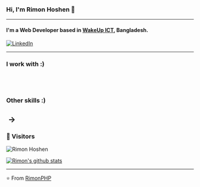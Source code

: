 ### Hi, I'm Rimon Hoshen 🧑
---

#### I'm a Web Developer based in <a href="https://wakeupict.com/">WakeUp ICT</a>,  Bangladesh.

<a href="https://www.linkedin.com/in/rimonhoshen/"><img alt="LinkedIn" src="https://img.shields.io/badge/-Rimon_Hoshen-blue?style=flat-square&logo=Linkedin&logoColor=white&link=https://www.linkedin.com/in/rimnhoshen/"></a>

-------------------------------------------------------------------------------------------------------------------------------------------------------------------------------
### I work with :)
<a href=""><img alt="" src="https://img.shields.io/badge/PHP-777BB4?style=for-the-badge&logo=php&logoColor=white"></a>
<a href=""><img alt="" src="https://img.shields.io/badge/Laravel-FF2D20?style=for-the-badge&logo=laravel&logoColor=white"></a>
<a href=""><img alt="" src="https://img.shields.io/badge/CodeIgniter-EF4223?style=for-the-badge&logo=codeigniter&logoColor=white"></a>
<a href=""><img alt="" src="https://img.shields.io/badge/JavaScript-F7DF1E?style=for-the-badge&logo=javascript&logoColor=black"></a>
<a href=""><img alt="" src="https://img.shields.io/badge/jQuery-0769AD?style=for-the-badge&logo=jquery&logoColor=white"></a>
-------------------------------------------------------------------------------------------------------------------------------------------------------------------------------
### Other skills :)
<a href=""><img alt="" src="https://img.shields.io/badge/Microsoft_Office-D83B01?style=for-the-badge&logo=microsoft-office&logoColor=white"></a> ->
<a href=""><img alt="" src="https://img.shields.io/badge/Microsoft_Word-2B579A?style=for-the-badge&logo=microsoft-word&logoColor=white"></a>
<a href=""><img alt="" src="https://img.shields.io/badge/Microsoft_Excel-217346?style=for-the-badge&logo=microsoft-excel&logoColor=white"></a>
<a href=""><img alt="" src="https://img.shields.io/badge/Microsoft_PowerPoint-B7472A?style=for-the-badge&logo=microsoft-powerpoint&logoColor=white"></a>
<a href=""><img alt="" src="https://img.shields.io/badge/Microsoft_Access-A4373A?style=for-the-badge&logo=microsoft-access&logoColor=white"></a>
<a href=""><img alt="" src="https://img.shields.io/badge/Google%20Sheets-34A853?style=for-the-badge&logo=google-sheets&logoColor=white"></a>
<a href=""><img alt="" src="https://img.shields.io/badge/Trello-0052CC?style=for-the-badge&logo=trello&logoColor=white"></a>
-------------------------------------------------------------------------------------------------------------------------------------------------------------------------------

### 🎁 Visitors 

<p align="left"> <img src="https://komarev.com/ghpvc/?username=RimonPHP" alt="Rimon Hoshen" /> </p>

[![Rimon's github stats](https://github-readme-stats.vercel.app/api?username=RimonPHP&show_icons=true&title_color=fff&icon_color=79ff97&text_color=9f9f9f&bg_color=1E90FF)](https://github.com/RimonPHP/github-readme-stats)

-------------------------------------------------------------------------------------------------------------------------------------------------------------------------------
⭐️ From [RimonPHP](http://www.github.com/RimonPHP)
